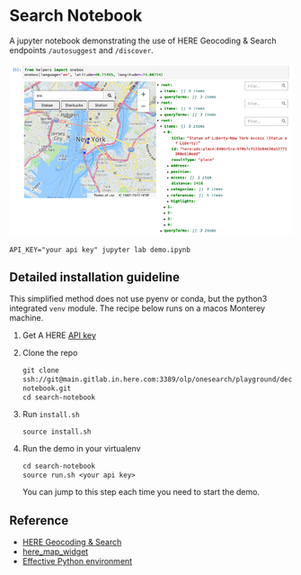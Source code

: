 # Search Notebook

A jupyter notebook demonstrating the use of HERE Geocoding & Search endpoints `/autosuggest` and `/discover`.

![searching for "statue of liberty"](screenshot.png)

    API_KEY="your api key" jupyter lab demo.ipynb


## Detailed installation guideline

This simplified method does not use pyenv or conda, but the python3 integrated `venv` module.
The recipe below runs on a macos Monterey machine.

1. Get A HERE [API key](https://developer.here.com/documentation/geocoding-search-api/dev_guide/topics/quick-start-dhc.html#get-an-api-key)

2. Clone the repo

   ```
   git clone ssh://git@main.gitlab.in.here.com:3389/olp/onesearch/playground/decitre/search-notebook.git
   cd search-notebook
   ```
3. Run `install.sh`

   ```
   source install.sh
   ```

4. Run the demo in your virtualenv

   ```
   cd search-notebook
   source run.sh <your api key>
   ```

   You can jump to this step each time you need to start the demo.


## Reference

- [HERE Geocoding & Search](https://developer.here.com/documentation/geocoding-search-api/dev_guide/index.html)
- [here_map_widget](https://here-map-widget-for-jupyter.readthedocs.io/en/latest/index.html)
- [Effective Python environment](https://realpython.com/effective-python-environment/)
